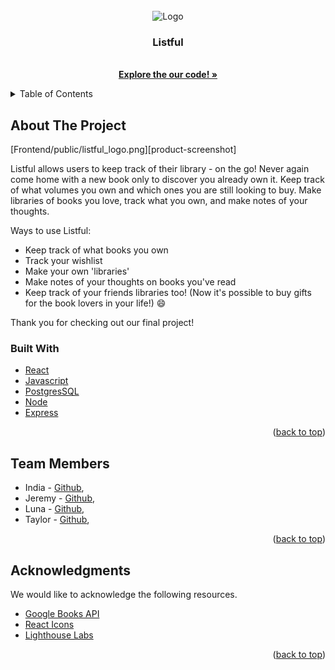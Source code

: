 <!-- Listful Logo -->
<br />
<div align="center">
  <img src="![Alt text](Frontend/public/listful_logo_graphic.png)" alt="Logo" width="80" height="80">

  <h3 align="center">Listful</h3>

  <p align="center">
    <br />
    <a href="https://github.com/lunamoonmoon/listful"><strong>Explore the our code! »</strong></a>
    <br />
</div>

<!-- TABLE OF CONTENTS -->
<details>
  <summary>Table of Contents</summary>
  <ol>
    <>
      <a href="#about-the-project">About The Project</a>
      <a href="#built-with">Built With</a>
      <a href="#team-members">Team Members</a>
      <a href="#Acknowledgments">Acknowledgments</a>
    </>
  </ol>
</details>

<!-- ABOUT THE PROJECT -->
## About The Project

[Frontend/public/listful_logo.png][product-screenshot]

Listful allows users to keep track of their library - on the go! Never again come home with a new book only to discover you already own it. Keep track of what volumes you own and which ones you are still looking to buy. Make libraries of books you love, track what you own, and make notes of your thoughts.

Ways to use Listful:
* Keep track of what books you own
* Track your wishlist
* Make your own 'libraries'
* Make notes of your thoughts on books you've read
* Keep track of your friends libraries too! (Now it's possible to buy gifts for the book lovers in your life!) :smile:

Thank you for checking out our final project!

### Built With

* [React](React.js)
* [Javascript](Javascript.js)
* [PostgresSQL](PostgresSQL.org)
* [Node](Node.js)
* [Express](Expressjs.com)

<p align="right">(<a href="#readme-top">back to top</a>)</p>


<!-- TEAM MEMBERS -->
## Team Members

* India - [Github](https://github.com/icornell), []()
* Jeremy - [Github](https://github.com/Jerscape), []()
* Luna - [Github](https://github.com/lunamoonmoon), []()
* Taylor - [Github](https://github.com/moogleKupo), []()


<p align="right">(<a href="#readme-top">back to top</a>)</p>



<!-- ACKNOWLEDGMENTS -->
## Acknowledgments

We would like to acknowledge the following resources.

* [Google Books API](https://developers.google.com/books)
* [React Icons](https://react-icons.github.io/react-icons/search)
* [Lighthouse Labs](https://www.lighthouselabs.ca/en)

<p align="right">(<a href="#readme-top">back to top</a>)</p>
